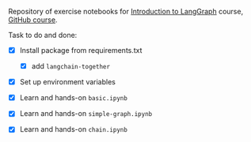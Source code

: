 Repository of exercise notebooks for [Introduction to LangGraph](https://academy.langchain.com/courses/intro-to-langgraph) course, [GitHub course](https://github.com/langchain-ai/langchain-academy/tree/main).

Task to do and done:
- [x] Install package from requirements.txt
    - [x] add `langchain-together`
- [x] Set up environment variables
- [x] Learn and hands-on `basic.ipynb`
- [x] Learn and hands-on `simple-graph.ipynb`
- [x] Learn and hands-on `chain.ipynb`

